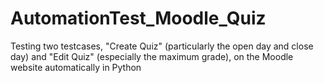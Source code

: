 # AutomationTest_Moodle_Quiz
Testing two testcases, "Create Quiz" (particularly the open day and close day) and "Edit Quiz" (especially the maximum grade), on the Moodle website automatically in Python 
